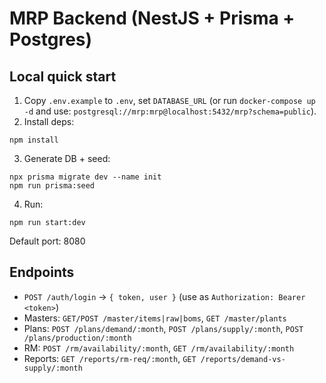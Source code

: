# MRP Backend (NestJS + Prisma + Postgres)

## Local quick start
1. Copy `.env.example` to `.env`, set `DATABASE_URL` (or run `docker-compose up -d` and use: `postgresql://mrp:mrp@localhost:5432/mrp?schema=public`).
2. Install deps:
```
npm install
```
3. Generate DB + seed:
```
npx prisma migrate dev --name init
npm run prisma:seed
```
4. Run:
```
npm run start:dev
```
Default port: 8080

## Endpoints
- `POST /auth/login` → `{ token, user }` (use as `Authorization: Bearer <token>`)
- Masters: `GET/POST /master/items|raw|boms`, `GET /master/plants`
- Plans: `POST /plans/demand/:month`, `POST /plans/supply/:month`, `POST /plans/production/:month`
- RM: `POST /rm/availability/:month`, `GET /rm/availability/:month`
- Reports: `GET /reports/rm-req/:month`, `GET /reports/demand-vs-supply/:month`
